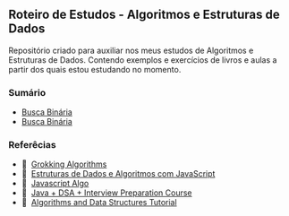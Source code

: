 ## Roteiro de Estudos - Algoritmos e Estruturas de Dados

Repositório criado para auxiliar nos meus estudos de Algoritmos e Estruturas de Dados. Contendo exemplos e exercícios de livros e aulas a partir dos quais estou estudando no momento.

### Sumário

* [Busca Binária](./algorithms/binary-search/README.md)
* [Busca Binária](./algorithms/big-o/README.md) 


### Referêcias 

- 📘&nbsp;&nbsp;[Grokking Algorithms](https://www.manning.com/books/grokking-algorithms)
- 📘&nbsp;&nbsp;[Estruturas de Dados e Algoritmos com JavaScript](https://www.amazon.com.br/Estruturas-Dados-Algoritmos-Com-Javascript/dp/8575226932/ref=asc_df_8575226932/?tag=googleshopp00-20&linkCode=df0&hvadid=379765802639&hvpos=&hvnetw=g&hvrand=8388628588392292653&hvpone=&hvptwo=&hvqmt=&hvdev=c&hvdvcmdl=&hvlocint=&hvlocphy=20103&hvtargid=pla-811121404201&psc=1)
- 📁&nbsp;&nbsp;[Javascript Algo](https://github.com/trekhleb/javascript-algorithms)
- 🎥&nbsp;&nbsp;[Java + DSA + Interview Preparation Course](https://www.youtube.com/playlist?list=PL9gnSGHSqcnr_DxHsP7AW9ftq0AtAyYqJ)
- 🎥&nbsp;&nbsp;[Algorithms and Data Structures Tutorial](https://www.youtube.com/watch?v=8hly31xKli0&ab_channel=freeCodeCamp.org)